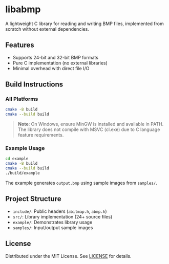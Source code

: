 # libabmp

A lightweight C library for reading and writing BMP files, implemented from scratch without external dependencies.

## Features
- Supports 24-bit and 32-bit BMP formats
- Pure C implementation (no external libraries)
- Minimal overhead with direct file I/O

## Build Instructions

### All Platforms
```bash
cmake -B build
cmake --build build
```

> **Note**: On Windows, ensure MinGW is installed and available in PATH. The library does not compile with MSVC (cl.exe) due to C language feature requirements.

### Example Usage
```bash
cd example
cmake -B build
cmake --build build
./build/example
```
The example generates `output.bmp` using sample images from `samples/`.

## Project Structure
- `include/`: Public headers (`abitmap.h`, `abmp.h`)
- `src/`: Library implementation (24+ source files)
- `example/`: Demonstrates library usage
- `samples/`: Input/output sample images

## License
Distributed under the MIT License. See [LICENSE](LICENSE) for details.
